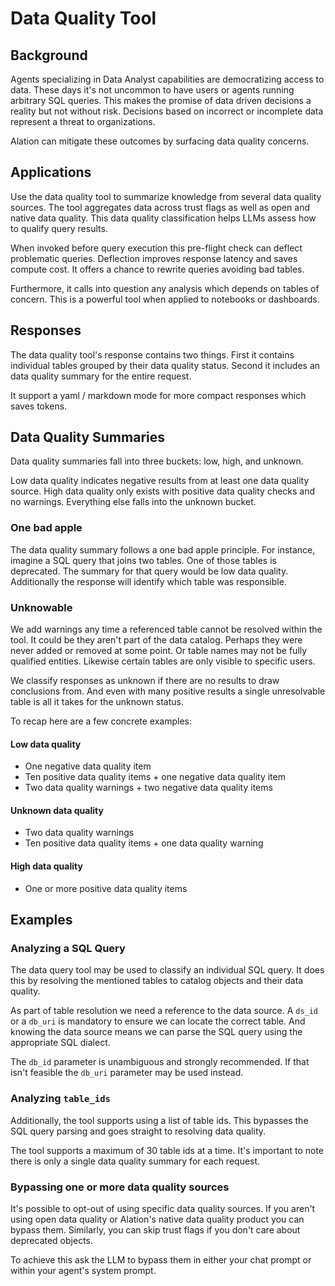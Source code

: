 # Data Quality Tool

## Background

Agents specializing in Data Analyst capabilities are democratizing access to data. These days it's not uncommon to have users or agents running arbitrary SQL queries. This makes the promise of data driven decisions a reality but not without risk. Decisions based on incorrect or incomplete data represent a threat to organizations.

Alation can mitigate these outcomes by surfacing data quality concerns.

## Applications

Use the data quality tool to summarize knowledge from several data quality sources. The tool aggregates data across trust flags as well as open and native data quality. This data quality classification helps LLMs assess how to qualify query results.

When invoked before query execution this pre-flight check can deflect problematic queries. Deflection improves response latency and saves compute cost.  It offers a chance to rewrite queries avoiding bad tables.

Furthermore, it calls into question any analysis which depends on tables of concern. This is a powerful tool when applied to notebooks or dashboards.

## Responses

The data quality tool's response contains two things. First it contains individual tables grouped by their data quality status. Second it includes an data quality summary for the entire request.

It support a yaml / markdown mode for more compact responses which saves tokens.

## Data Quality Summaries

Data quality summaries fall into three buckets: low, high, and unknown.

Low data quality indicates negative results from at least one data quality source. High data quality only exists with positive data quality checks and no warnings. Everything else falls into the unknown bucket.

### One bad apple

The data quality summary follows a one bad apple principle. For instance, imagine a SQL query that joins two tables. One of those tables is deprecated. The summary for that query would be low data quality. Additionally the response will identify which table was responsible.

### Unknowable

We add warnings any time a referenced table cannot be resolved within the tool. It could be they aren't part of the data catalog. Perhaps they were never added or removed at some point. Or table names may not be fully qualified entities. Likewise certain tables are only visible to specific users.

We classify responses as unknown if there are no results to draw conclusions from. And even with many positive results a single unresolvable table is all it takes for the unknown status.

To recap here are a few concrete examples:

#### Low data quality
- One negative data quality item 
- Ten positive data quality items + one negative data quality item
- Two data quality warnings + two negative data quality items

#### Unknown data quality
- Two data quality warnings
- Ten positive data quality items + one data quality warning

#### High data quality
- One or more positive data quality items


## Examples

### Analyzing a SQL Query

The data query tool may be used to classify an individual SQL query. It does this by resolving the mentioned tables to catalog objects and their data quality.

As part of table resolution we need a reference to the data source. A `ds_id` or a `db_uri` is mandatory to ensure we can locate the correct table. And knowing the data source means we can parse the SQL query using the appropriate SQL dialect.

The `db_id` parameter is unambiguous and strongly recommended. If that isn't feasible the `db_uri` parameter may be used instead.

### Analyzing `table_ids`

Additionally, the tool supports using a list of table ids. This bypasses the SQL query parsing and goes straight to resolving data quality.

The tool supports a maximum of 30 table ids at a time. It's important to note there is only a single data quality summary for each request.

### Bypassing one or more data quality sources

It's possible to opt-out of using specific data quality sources.  If you aren't using open data quality or Alation's native data quality product you can bypass them. Similarly, you can skip trust flags if you don't care about deprecated objects.

To achieve this ask the LLM to bypass them in either your chat prompt or within your agent's system prompt.